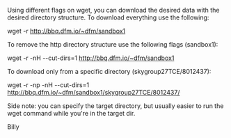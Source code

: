 Using different flags on wget, you can download the desired data with the desired directory structure. To download everything use the following:

wget -r http://bbq.dfm.io/~dfm/sandbox1

To remove the http directory structure use the following flags (sandbox1):

wget -r -nH --cut-dirs=1 http://bbq.dfm.io/~dfm/sandbox1

To download only from a specific directory (skygroup27TCE/8012437):

wget -r -np -nH --cut-dirs=1 http://bbq.dfm.io/~dfm/sandbox1/skygroup27TCE/8012437/

Side note: you can specify the target directory, but usually easier to run the wget command while you're in the target dir.

Billy
